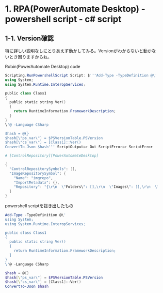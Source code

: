 # 1. RPA(PowerAutomate Desktop) - powershell script - c# script

## 1-1. Version確認

特に詳しい説明なしにとりあえず動かしてみる。Versionがわからないと動かないとき困りますからね。

Robin(PowerAutomate Desktop) code

```powershell
Scripting.RunPowershellScript Script: $'''Add-Type -TypeDefinition @\'
using System;
using System.Runtime.InteropServices;

public class Class1
{
  public static string Ver()
  {
    return RuntimeInformation.FrameworkDescription;
  }
}
\'@ -Language CSharp

$hash = @{}
$hash[\"ps_var\"] = $PSVersionTable.PSVersion
$hash[\"cs_var\"] = [Class1]::Ver()
ConvertTo-Json $hash''' ScriptOutput=> Out ScriptError=> ScriptError

# [ControlRepository][PowerAutomateDesktop]

{
  "ControlRepositorySymbols": [],
  "ImageRepositorySymbol": {
    "Name": "imgrepo",
    "ImportMetadata": {},
    "Repository": "{\r\n  \"Folders\": [],\r\n  \"Images\": [],\r\n  \"Version\": 1\r\n}"
  }
}

```

powershell scriptを抜き出したもの

```powershell
Add-Type -TypeDefinition @\'
using System;
using System.Runtime.InteropServices;

public class Class1
{
  public static string Ver()
  {
    return RuntimeInformation.FrameworkDescription;
  }
}
\'@ -Language CSharp

$hash = @{}
$hash[\"ps_var\"] = $PSVersionTable.PSVersion
$hash[\"cs_var\"] = [Class1]::Ver()
ConvertTo-Json $hash
```

